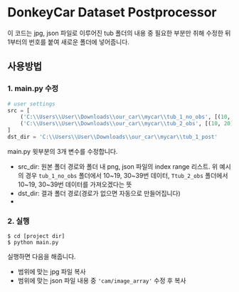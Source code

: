# DonkeyCar Dataset Postprocessor

이 코드는 jpg, json 파일로 이루어진 tub 폴더의 내용 중 필요한 부분만 취해 수정한 뒤 1부터의 번호를 붙여 새로운 폴더에 넣어줍니다.

## 사용방법

### 1. main.py 수정

```python
# user settings
src = [
    ('C:\\Users\\User\\Downloads\\our_car\\mycar\\tub_1_no_obs', [(10, 20), (30, 40)]),
    ('C:\\Users\\User\\Downloads\\our_car\\mycar\\tub_2_obs', [(10, 20), (30, 40)])
]
dst_dir = 'C:\\Users\\User\\Downloads\\our_car\\mycar\\tub_1_post'
```
main.py 윗부분의 3개 변수를 수정합니다.
- src_dir: 원본 폴더 경로와 폴더 내 png, json 파일의 index range 리스트. 위 예시의 경우 `tub_1_no_obs` 폴더에서 10\~19, 30\~39번 데이터, `Ttub_2_obs` 폴더에서 10\~19, 30\~39번 데이터를 가져오겠다는 뜻
- dst_dir: 결과 폴더 경로(경로가 없으면 자동으로 만들어집니다)
- 
### 2. 실행
```shell
$ cd [project dir]
$ python main.py
```
실행하면 다음을 해줍니다.
- 범위에 맞는 jpg 파일 복사
- 범위에 맞는 json 파일 내용 중 `'cam/image_array'` 수정 후 복사